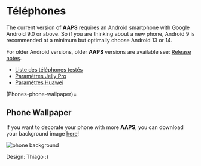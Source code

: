 # Téléphones

The current version of **AAPS** requires an Android smartphone with Google Android 9.0 or above. So if you are thinking about a new phone, Android 9 is recommended at a minimum but optimally choose Android 13 or 14.

For older Android versions, older **AAPS** versions are available see: [Release notes](#maintenance-android-version-aaps-version).

- [Liste des téléphones testés](../CompatiblePhones/ListOfTestedPhones.md)
- [Paramètres Jelly Pro](../CompatiblePhones/Jelly.md)
- [Paramètres Huawei](../CompatiblePhones/Huawei.md)

(Phones-phone-wallpaper)=

## Phone Wallpaper

If you want to decorate your phone with more **AAPS**, you can download your background image [here](../images/bg_phone.jpg)!

![phone background](../images/bg_phone_thump.jpg)

Design: Thiago :)